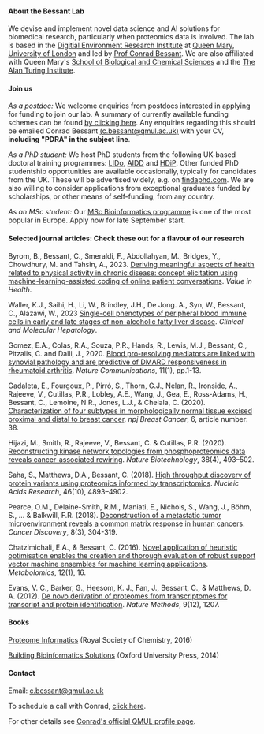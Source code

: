 #### About the Bessant Lab

We devise and implement novel data science and AI solutions for biomedical research, particularly when proteomics data is involved. The lab is based in the [Digitial Environment Research Institute](https://www.qmul.ac.uk/deri/) at [Queen Mary](http://www.qmul.ac.uk/), [University of London](https://london.ac.uk/) and led by [Prof Conrad Bessant](https://www.linkedin.com/in/conradbessant). We are also affiliated with Queen Mary's [School of Biological and Chemical Sciences](http://www.sbcs.qmul.ac.uk/) and the [The Alan Turing Institute](https://www.turing.ac.uk/).

#### Join us

*As a postdoc:* We welcome enquiries from postdocs interested in applying for funding to join our lab. A summary of currently available funding schemes can be found [by clicking here](https://www.qmul.ac.uk/sbcs/research/postdoctoral_fellowships/). Any enquiries regarding this should be emailed  Conrad Bessant [(c.bessant@qmul.ac.uk)](mailto:c.bessant@qmul.ac.uk) with your CV, **including "PDRA" in the subject line**.

*As a PhD student:* We host PhD students from the following UK-based doctoral training programmes: [LIDo](https://www.lido-dtp.ac.uk/), [AIDD](https://www.qmul.ac.uk/deri/ukri-aidd-doctoral-training-programme/) and [HDiP](https://www.qmul.ac.uk/wiph/study-with-us/postgraduate-research/wellcome-trust-phd-programme-in-science/). Other funded PhD studentship opportunities are available occasionally, typically for candidates from the UK. These will be advertised widely, e.g. on [findaphd.com](https://www.findaphd.com/phds/?Keywords=Bessant). We are also willing to consider applications from exceptional graduates funded by scholarships, or other means of self-funding, from any country.

*As an MSc student:* Our [MSc Bioinformatics programme](https://qmul.ac.uk/msc-bioinfo) is one of the most popular in Europe. Apply now for late September start.

#### Selected journal articles: Check these out for a flavour of our research

Byrom, B., Bessant, C., Smeraldi, F., Abdollahyan, M., Bridges, Y., Chowdhury, M. and Tahsin, A., 2023. [Deriving meaningful aspects of health related to physical activity in chronic disease: concept elicitation using machine-learning-assisted coding of online patient conversations](https://www.valueinhealthjournal.com/article/S1098-3015(23)00050-5/fulltext). *Value in Health*.

Waller, K.J., Saihi, H., Li, W., Brindley, J.H., De Jong. A., Syn, W., Bessant, C., Alazawi, W., 2023 [Single-cell phenotypes of peripheral blood immune cells in early and late stages of non-alcoholic fatty liver disease](https://www.e-cmh.org/journal/view.php?doi=10.3350/cmh.2022.0205). *Clinical and Molecular Hepatology*.

Gomez, E.A., Colas, R.A., Souza, P.R., Hands, R., Lewis, M.J., Bessant, C., Pitzalis, C. and Dalli, J., 2020. [Blood pro-resolving mediators are linked with synovial pathology and are predictive of DMARD responsiveness in rheumatoid arthritis](https://www.nature.com/articles/s41467-020-19176-z). *Nature Communications*, 11(1), pp.1-13.

Gadaleta, E., Fourgoux, P., Pirró, S., Thorn, G.J., Nelan, R., Ironside, A., Rajeeve, V., Cutillas, P.R., Lobley, A.E., Wang, J., Gea, E., Ross-Adams, H., Bessant, C., Lemoine, N.R., Jones, L.J., & Chelala, C. (2020). [Characterization of four subtypes in morphologically normal tissue excised proximal and distal to breast cancer](https://doi.org/10.1038/s41523-020-00182-9). *npj Breast Cancer*, 6, article number: 38.

Hijazi, M., Smith, R., Rajeeve, V., Bessant, C. & Cutillas, P.R. (2020). [Reconstructing kinase network topologies from phosphoproteomics data reveals cancer-associated rewiring](https://dx.doi.org/10.1038/s41587-019-0391-9). *Nature Biotechnology*, 38(4), 493–502.

Saha, S., Matthews, D.A., Bessant, C. (2018). [High throughput discovery of protein variants using proteomics informed by transcriptomics](https://dx.doi.org/10.1093/nar/gky295). *Nucleic Acids Research*, 46(10), 4893–4902.

Pearce, O.M., Delaine-Smith, R.M., Maniati, E., Nichols, S., Wang, J., Böhm, S., ... & Balkwill, F.R. (2018). [Deconstruction of a metastatic tumor microenvironment reveals a common matrix response in human cancers](http://cancerdiscovery.aacrjournals.org/content/8/3/304). *Cancer Discovery*, 8(3), 304-319.

Chatzimichali, E.A., & Bessant, C. (2016). [Novel application of heuristic optimisation enables the creation and thorough evaluation of robust support vector machine ensembles for machine learning applications](https://link.springer.com/article/10.1007/s11306-015-0894-4). *Metabolomics*, 12(1), 16.

Evans, V. C., Barker, G., Heesom, K. J., Fan, J., Bessant, C., & Matthews, D. A. (2012). [De novo derivation of proteomes from transcriptomes for transcript and protein identification](https://www.nature.com/articles/nmeth.2227). *Nature Methods*, 9(12), 1207.

#### Books

[Proteome Informatics](http://pubs.rsc.org/en/content/ebook/978-1-78262-428-8) (Royal Society of Chemistry, 2016)

[Building Bioinformatics Solutions](https://global.oup.com/academic/product/building-bioinformatics-solutions-9780199658565) (Oxford University Press, 2014)

#### Contact

Email: [c.bessant@qmul.ac.uk](mailto:c.bessant@qmul.ac.uk)

To schedule a call with Conrad, [click here](https://calendly.com/bessant).

For other details see [Conrad's official QMUL profile page](http://www.sbcs.qmul.ac.uk/staff/conradbessant.html).

